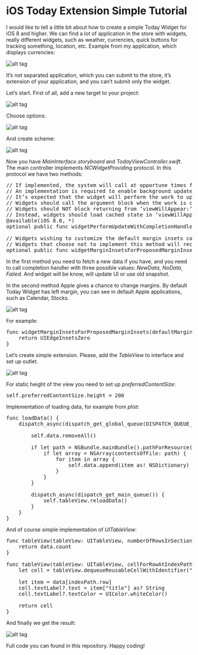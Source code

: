 # iOS Today Extension Simple Tutorial

I would like to tell a little bit about how to create a simple Today Widget for iOS 8 and higher. We can find a lot of application in the store with widgets, really different widgets, such as weather, currencies, quick buttons for tracking something, location, etc. Example from my application, which displays currencies:

![alt tag](https://raw.github.com/maximbilan/iOS-Today-Extension-Simple-Tutorial/master/screenshots/1.png)

It’s not separated application, which you can submit to the store, it’s extension of your application, and you can’t submit only the widget.

Let’s start. First of all, add a new target to your project:

![alt tag](https://raw.github.com/maximbilan/iOS-Today-Extension-Simple-Tutorial/master/screenshots/2.png)

Choose options:

![alt tag](https://raw.github.com/maximbilan/iOS-Today-Extension-Simple-Tutorial/master/screenshots/3.png)

And create scheme:

![alt tag](https://raw.github.com/maximbilan/iOS-Today-Extension-Simple-Tutorial/master/screenshots/4.png)

Now you have <i>MainInterface.storyboard</i> and <i>TodayViewController.swift</i>. The main controller implements <i>NCWidgetProviding</i> protocol. In this protocol we have two methods:

<pre>
// If implemented, the system will call at opportune times for the widget to update its state, both when the Notification Center is visible as well as in the background.
// An implementation is required to enable background updates.
// It’s expected that the widget will perform the work to update asynchronously and off the main thread as much as possible.
// Widgets should call the argument block when the work is complete, passing the appropriate ‘NCUpdateResult’.
// Widgets should NOT block returning from ‘viewWillAppear:’ on the results of this operation.
// Instead, widgets should load cached state in ‘viewWillAppear:’ in order to match the state of the view from the last ‘viewWillDisappear:’, then transition smoothly to the new data when it arrives.
@available(iOS 8.0, *)
optional public func widgetPerformUpdateWithCompletionHandler(completionHandler: (NCUpdateResult) -> Void)

// Widgets wishing to customize the default margin insets can return their preferred values.
// Widgets that choose not to implement this method will receive the default margin insets.
optional public func widgetMarginInsetsForProposedMarginInsets(defaultMarginInsets: UIEdgeInsets) -> UIEdgeInsets
</pre>

In the first method you need to fetch a new data if you have, and you need to call completion handler with three possible values: <i>NewData</i>, <i>NoData</i>, <i>Failed</i>. And widget will be know, will update UI or use old snapshot.

In the second method Apple gives a chance to change margins. By default Today Widget has left margin, you can see in default Apple applications, such as Calendar, Stocks.

![alt tag](https://raw.github.com/maximbilan/iOS-Today-Extension-Simple-Tutorial/master/screenshots/5.png)

For example:

<pre>
func widgetMarginInsetsForProposedMarginInsets(defaultMarginInsets: UIEdgeInsets) -> (UIEdgeInsets) {
    return UIEdgeInsetsZero
}
</pre>

Let’s create simple extension. Please, add the <i>TableView</i> to interface and set up outlet.

![alt tag](https://raw.github.com/maximbilan/iOS-Today-Extension-Simple-Tutorial/master/screenshots/6.png)

For static height of the view you need to set up <i>preferredContentSize</i>:

<pre>
self.preferredContentSize.height = 200
</pre>

Implementation of loading data, for example from <i>plist</i>:

<pre>
func loadData() {
    dispatch_async(dispatch_get_global_queue(DISPATCH_QUEUE_PRIORITY_DEFAULT, 0)) {
        
        self.data.removeAll()
        
        if let path = NSBundle.mainBundle().pathForResource(“Data”, ofType: “plist”) {
            if let array = NSArray(contentsOfFile: path) {
                for item in array {
                    self.data.append(item as! NSDictionary)
                }
            }
        }

        dispatch_async(dispatch_get_main_queue()) {
            self.tableView.reloadData()
        }
    }
}
</pre>

And of course simple implementation of <i>UITableView</i>:

<pre>
func tableView(tableView: UITableView, numberOfRowsInSection section: Int) -> Int {
    return data.count
}

func tableView(tableView: UITableView, cellForRowAtIndexPath indexPath: NSIndexPath) -> UITableViewCell {
    let cell = tableView.dequeueReusableCellWithIdentifier("tableViewCellIdentifier", forIndexPath: indexPath)

    let item = data[indexPath.row]
    cell.textLabel?.text = item["title"] as? String
    cell.textLabel?.textColor = UIColor.whiteColor()

    return cell
}
</pre>

And finally we get the result:

![alt tag](https://raw.github.com/maximbilan/iOS-Today-Extension-Simple-Tutorial/master/screenshots/7.png)

Full code you can found in this repository. Happy coding!
